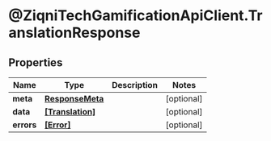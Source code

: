 # @ZiqniTechGamificationApiClient.TranslationResponse

## Properties

Name | Type | Description | Notes
------------ | ------------- | ------------- | -------------
**meta** | [**ResponseMeta**](ResponseMeta.md) |  | [optional] 
**data** | [**[Translation]**](Translation.md) |  | [optional] 
**errors** | [**[Error]**](Error.md) |  | [optional] 


